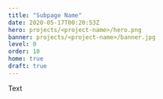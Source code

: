 ```yaml
---
title: "Subpage Name"
date: 2020-05-17T00:20:53Z
hero: projects/<project-name>/hero.png
banner: projects/<project-name>/banner.jpg
level: 0
order: 10
home: true
draft: true
---
```

Text